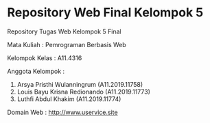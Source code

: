 # Repository Web Final Kelompok 5

Repository Tugas Web Kelompok 5 Final

Mata Kuliah : Pemrograman Berbasis Web

Kelompok Kelas : A11.4316

Anggota Kelompok :
1. Arsya Pristhi Wulanningrum     (A11.2019.11758)
2. Louis Bayu Krisna Redionando   (A11.2019.11773)
3. Luthfi Abdul Khakim            (A11.2019.11774)

Domain Web : http://www.uservice.site
